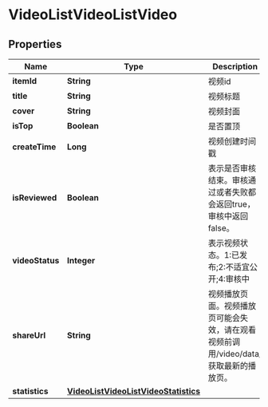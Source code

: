 # VideoListVideoListVideo

## Properties
Name | Type | Description | Notes
------------ | ------------- | ------------- | -------------
**itemId** | **String** | 视频id | 
**title** | **String** | 视频标题 | 
**cover** | **String** | 视频封面 | 
**isTop** | **Boolean** | 是否置顶 | 
**createTime** | **Long** | 视频创建时间戳 | 
**isReviewed** | **Boolean** | 表示是否审核结束。审核通过或者失败都会返回true，审核中返回false。 | 
**videoStatus** | **Integer** | 表示视频状态。1:已发布;2:不适宜公开;4:审核中 |  [optional]
**shareUrl** | **String** | 视频播放页面。视频播放页可能会失效，请在观看视频前调用/video/data/获取最新的播放页。 | 
**statistics** | [**VideoListVideoListVideoStatistics**](VideoListVideoListVideoStatistics.md) |  | 
